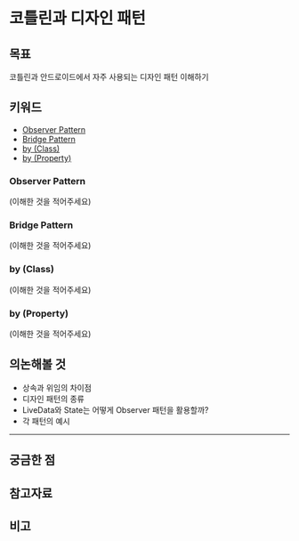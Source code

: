 # 코틀린과 디자인 패턴
## 목표
코틀린과 안드로이드에서 자주 사용되는 디자인 패턴 이해하기

## 키워드
- [Observer Pattern](#observer-pattern)
- [Bridge Pattern](#bridge-pattern)
- [by (Class)](#by-class)
- [by (Property)](#by-property)

### Observer Pattern
(이해한 것을 적어주세요)

### Bridge Pattern
(이해한 것을 적어주세요)

### by (Class)
(이해한 것을 적어주세요)

### by (Property)
(이해한 것을 적어주세요)

## 의논해볼 것
- 상속과 위임의 차이점
- 디자인 패턴의 종류
- LiveData와 State는 어떻게 Observer 패턴을 활용할까?
- 각 패턴의 예시

---

## 궁금한 점

## 참고자료

## 비고
